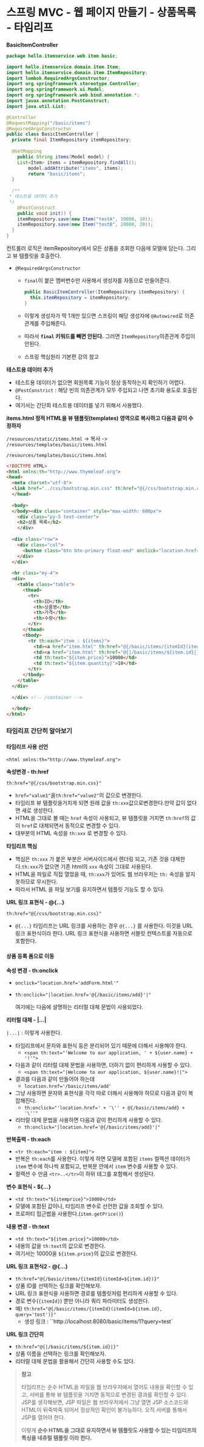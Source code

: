 # 스프링 MVC - 웹 페이지 만들기 - 상품목록 - 타임리프

**BasicItemController**

```java
package hello.itemservice.web.item.basic;

import hello.itemservice.domain.item.Item;
import hello.itemservice.domain.item.ItemRepository;
import lombok.RequiredArgsConstructor;
import org.springframework.stereotype.Controller;
import org.springframework.ui.Model;
import org.springframework.web.bind.annotation.*;
import javax.annotation.PostConstruct;
import java.util.List;

@Controller
@RequestMapping("/basic/items")
@RequiredArgsConstructor
public class BasicItemController {
  private final ItemRepository itemRepository;
 
  @GetMapping
 	public String items(Model model) {
    List<Item> items = itemRepository.findAll();
 		model.addAttribute("items", items);
 		return "basic/items";
  }
 
  /**
 * 테스트용 데이터 추가
 */
 	@PostConstruct
 	public void init() {
    itemRepository.save(new Item("testA", 10000, 10));
    itemRepository.save(new Item("testB", 20000, 20));
  }
}
```

컨트롤러 로직은 itemRepository에서 모든 상품을 조회한 다음에 모델에 담는다. 그리고 뷰 템플릿을 호출한다.

* `@RequiredArgsConstructor`

  * `final`이 붙은 멤버변수만 사용해서 생성자를 자동으로 만들어준다.

    ```java
    public BasicItemController(ItemRepository itemRepository) {
      this.itemRepository = itemRepository;
    }
    ```

  * 이렇게 생성자가 딱 1개만 있으면 스프링이 해당 생성자에 `@Autowired`로 의존관계를 주입해준다.

  * 따라서 **`final` 키워드를 빼면 안된다.** 그러면 `ItemRepository`의존관계 주입이 안된다.

  * 스프링 핵심원리 기본편 강의 참고



**테스트용 데이터 추가** 

* 테스트용 데이터가 없으면 회원목록 기능이 정상 동작하는지 확인하기 어렵다.
* `@PostConstrict` : 해당 빈의 의존관계가 모두 주입되고 나면 초기화 용도로 호출된다.
* 여기서는 간단희 테스트용 데이터를 넣기 위해서 사용했다.

**items.html 정적 HTML을 뷰 템플릿(templates) 영역으로 복사하고 다음과 같이 수정하자**

`/resources/static/items.html` -> 복사 -> `/resources/templates/basic/items.html`

`/resources/templates/basic/items.html`

```html
<!DOCTYPE HTML>
<html xmlns:th="http://www.thymeleaf.org">
<head>
  <meta charset="utf-8">
  <link href="../css/bootstrap.min.css" th:href="@{/css/bootstrap.min.css}" rel="stylesheet">
  </head>
  
  <body>
  </body><div class="container" style="max-width: 600px">
 	<div class="py-5 text-center">
 	<h2>상품 목록</h2>
 	</div>
 
  <div class="row">
    <div class="col">
      <button class="btn btn-primary float-end" onclick="location.href='addForm.html'" th:onclick="|location.href='@{/basic/items/add}'|" type="button">상품 등록 </button>
    </div>
  </div>
  
  <hr class="my-4">
  <div>
    <table class="table">
      <thead>
        <tr>
          <th>ID</th>
          <th>상품명</th>
          <th>가격</th>
          <th>수량</th>
        </tr>
      </thead>
      <tbody>
        <tr th:each="item : ${items}">
          <td><a href="item.html" th:href="@{/basic/items/{itemId}(itemId=${item.id})}" th:text="${item.id}">회원id</a></td>
          <td><a href="item.html" th:href="@{|/basic/items/${item.id}|}" th:text="${item.itemName}">상품명</a></td>
          <td th:text="${item.price}">10000</td>
          <td th:text="${item.quantity}">10</td>
        </tr>
      </tbody>
    </table>
  </div>
  
  </div> <!-- /container -->
  
  </body>
</html>
```



### 타임리프 간단히 알아보기

#### **타임리프 사용 선언**

`<html xmlns:th="http://www.thymeleaf.org">`



**속성변경 - th:href**

`th:href="@{/css/bootstrap.min.css}"`

* `href="value1"`을`th:href="value2"`의 값으로 변경한다.
* 타임리프 뷰 템플릿을거치게 되면 원래 값을 `th:xxx`값으로변경한다.만약 값이 없다면 새로 생성한다.
* HTML을  그대로 볼 때는 `href` 속성이 사용되고, 뷰 템플릿을  거치면 `th:href`의 값이  `href`로 대체되면서 동적으로 변경할 수 있다.
* 대부분의 HTML 속성을 `th:xxx` 로 변경할 수 있다.



**타임리프 핵심**

* 핵심은 `th:xxx`  가 붙은 부분은 서버사이드에서 렌더링 되고, 기존 것을 대체한다.`th:xxx`가 없으면 기존 html의 `xxx`  속성이 그대로  사용된다.
* HTML을 파일로 직접 열었을 때, `th:xxx`가 있어도 웹 브라우저는 `th:` 속성을 알지 못하므로 무시한다.
* 따라서 HTML 을 파일 보기를 유지하면서 템플릿 기능도 할 수 있다.



**URL 링크 표현식 - @{...}**

`th:href="@{/css/bootstrap.min.css}"`

* `@{...}` 타임리프는 URL 링크를 사용하는 경우 `@{...}` 를 사용한다. 이것을 URL 링크 표현식이라 한다. URL 링크 표현식을 사용하면 서블릿 컨텍스트를 자동으로 포함한다.



#### **상품 등록 폼으로 이동**

**속성 변경 - th:onclick**

* `onclick="location.href='addForm.html'"`

* `th:onclick="|location.href='@{/basic/items/add}'|"`

  여기에는 다음에 설명하는 리터럴 대체 문법이 사용되었다. 



**리터럴 대체 - |...|**

`|...|` : 이렇게 사용한다.

* 타임리프에서 문자와 표현식 등은 분리되어 있기 때문에 더해서 사용해야 한다.
  * `<span th:text="'Welcome to our application, ' + ${user.name} + '!'">`
* 다음과 같이 리터럴 대체 문법을 사용하면, 더하기 없이 편리하게 사용할 수 있다.
  * `<span th:text="|Welcome to our application, ${user.name}!|">`
* 결과를 다음과 같이 만들어야 하는데
  * `location.href='/basic/items/add'`
* 그냥 사용하면 문자와 표현식을 각각 따로 더해서 사용해야 하므로 다음과 같이 복잡해진다.
  * `th:onclick="'location.href=' + '\'' + @{/basic/items/add} + '\''"`
* 리터럴 대체 문법을 사용하면 다음과 같이 편리하게 사용할 수 있다.
  * `th:onclick="|location.href='@{/basic/items/add}'|"`



**반복출력 - th:each**

* `<tr th:each="item : ${item}">`
* 반복은 `th:each`를 사용한다. 이렇게 하면 모델에 포함된 `items` 컬렉션 데이터가 `item` 변수에 하나씩 포함되고, 반복문 안에서 `item` 변수를 사용할 수 있다.
* 컬렉션 수 만큼 `<tr>..</tr>`이 하위 테그를 포함해서 생성된다.



**변수 표현식 - ${...}**

* `<td th:text="${itemprice}">10000</td>`
* 모델에 포함된 값이나, 타임리프 변수로 선언한 값을 조회할 수 있다.
* 프로퍼티 접근법을 사용한다.(`item.getPrice()`)



**내용 변경 - th:text**

* `<td th:text="${item.price}">10000</td>`
* 내용의 값을 `th:text`의 값으로 변경한다.
* 여기서는 10000을 `${item.price}`의 값으로 변경한다.



**URL 링크 표현식2 - @{...}**

* `th:href="@{/basic/items/{itemId}(itemId=${item.id})}"`
* 상품 ID를 선택하는 링크를 확인해보자.
* URL 링크 표현식을 사용하면 경로를 템플릿처럼 편리하게 사용할 수 있다.
* 경로 변수(`{itemId}`) 뿐만 아니라 쿼리 파라미터도 생성한다.
* 예) `th:href="@{/basic/items/{itemId}(itemId=${item.id}, query='test')}"`
  * 생성 링크 : ``http://localhost:8080/basic/items/1?query=test`



**URL 링크 간단히**

* `th:href="@{|/basic/items/${item.id}|}"`
* 상품 이름을 선택하는 링크를 확인해보자.
* 리터럴 대체 문법을 활용해서 간단히 사용할 수도 있다.



> **참고**
>
> 타임리프는 순수 HTML을 파일을 웹 브라우저에서 열어도 내용을 확인할 수 있고, 서버를 통해 뷰 템플릿을 거치면 동적으로 변경된 결과를 확인할 수 있다. JSP를 생각해보면, JSP 파일은 웹 브라우저에서 그냥 열면 JSP 소스코드와 HTML이 뒤죽박죽 되어서 정상적인 확인이 불가능하다. 오직 서버를 통해서 JSP를 열어야 한다.
>
> 이렇게 **순수 HTML을 그대로 유지하면서 뷰 템플릿도 사용할 수 있는 타임리프의 특싱을 네츄럴 템플릿 이라 한다.**

